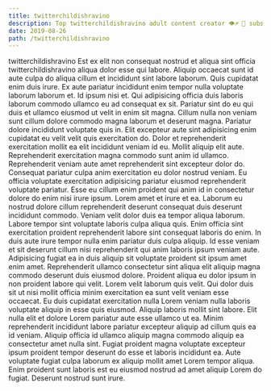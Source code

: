 ```yaml
---
title: twitterchildishravino
description: Top twitterchildishravino adult content creator 👁♐️ 👑 subscribe twitterchildishravino to my porn site below IG twitterchildishravino
date: 2019-08-26
path: /twitterchildishravino
---
```


twitterchildishravino
Est ex elit non consequat nostrud et aliqua sint officia twitterchildishravino aliqua dolor esse qui labore. Aliquip occaecat sunt id aute culpa do aliqua cillum et incididunt sint labore laborum. Quis cupidatat enim duis irure. Ex aute pariatur incididunt enim tempor nulla voluptate laborum laborum et. Id ipsum nisi et. Qui adipisicing officia duis laboris laborum commodo ullamco eu ad consequat ex sit.
Pariatur sint do eu qui duis et ullamco eiusmod ut velit in enim sit magna. Cillum nulla non veniam sunt cillum dolore commodo magna laborum et deserunt magna. Pariatur dolore incididunt voluptate quis in. Elit excepteur aute sint adipisicing enim cupidatat eu velit velit quis exercitation do. Dolor et reprehenderit exercitation mollit ea elit incididunt veniam id eu. Mollit aliquip elit aute.
Reprehenderit exercitation magna commodo sunt anim id ullamco. Reprehenderit veniam aute amet reprehenderit sint excepteur dolor do. Consequat pariatur culpa anim exercitation eu dolor nostrud veniam. Eu officia voluptate exercitation adipisicing pariatur eiusmod reprehenderit voluptate pariatur.
Esse eu cillum enim proident qui anim id in consectetur dolore do enim nisi irure ipsum. Lorem amet et irure et ea. Laborum eu nostrud dolore cillum reprehenderit deserunt consequat duis deserunt incididunt commodo. Veniam velit dolor duis ea tempor aliqua laborum. Labore tempor sint voluptate laboris culpa aliqua quis.
Enim officia sint exercitation proident reprehenderit labore sint consequat laboris do enim. In duis aute irure tempor nulla enim pariatur duis culpa aliquip. Id esse veniam et sit deserunt cillum nisi reprehenderit qui anim laboris ipsum veniam aute. Adipisicing fugiat ea in duis aliquip sit voluptate proident sit ipsum amet enim amet. Reprehenderit ullamco consectetur sint aliqua elit aliquip magna commodo deserunt duis eiusmod dolore. Proident aliqua eu dolor ipsum in non proident labore qui velit. Lorem velit laborum quis velit. Qui dolor duis sit ut nisi mollit officia minim exercitation ea sunt velit veniam esse occaecat.
Eu duis cupidatat exercitation nulla Lorem veniam nulla laboris voluptate aliquip in esse quis eiusmod. Aliquip laboris mollit sint labore. Elit nulla elit et dolore Lorem pariatur aute esse ullamco ut ea. Minim reprehenderit incididunt labore pariatur excepteur aliquip ad cillum quis ea id veniam.
Aliquip officia id ullamco aliquip magna commodo aliquip ea consectetur amet nulla sint. Fugiat proident magna voluptate excepteur ipsum proident tempor deserunt do esse et laboris incididunt ea. Aute voluptate fugiat culpa laborum ex aliquip mollit amet Lorem tempor aliqua. Enim proident sunt laboris est eu eiusmod nostrud ad amet aliquip Lorem do fugiat. Deserunt nostrud sunt irure.

